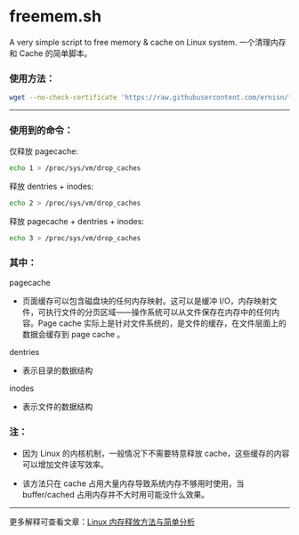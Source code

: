 # freemem.sh
A very simple script  to free memory &amp; cache on Linux system. 一个清理内存和 Cache 的简单脚本。

### 使用方法：

```bash
wget --no-check-certificate 'https://raw.githubusercontent.com/ernisn/freemem.sh/master/freemem.sh' && chmod +x freemem.sh && bash freemem.sh
```

---

### 使用到的命令：

仅释放 pagecache:

   ```bash
   echo 1 > /proc/sys/vm/drop_caches
   ```

释放 dentries + inodes:

   ```bash
   echo 2 > /proc/sys/vm/drop_caches
   ```

释放 pagecache + dentries + inodes:

   ```bash
   echo 3 > /proc/sys/vm/drop_caches
   ```

### 其中：

pagecache

- 页面缓存可以包含磁盘块的任何内存映射。这可以是缓冲 I/O，内存映射文件，可执行文件的分页区域——操作系统可以从文件保存在内存中的任何内容。Page cache 实际上是针对文件系统的，是文件的缓存，在文件层面上的数据会缓存到 page cache 。

dentries

- 表示目录的数据结构

inodes

- 表示文件的数据结构
   
### 注：

- 因为 Linux 的内核机制，一般情况下不需要特意释放 cache，这些缓存的内容可以增加文件读写效率。

- 该方法只在 cache 占用大量内存导致系统内存不够用时使用，当 buffer/cached 占用内存并不大时用可能没什么效果。

---

更多解释可查看文章：[Linux 内存释放方法与简单分析](http://404guy.com/blog/20181107/linux-free-memory/)

